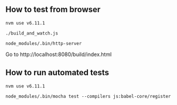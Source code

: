 ## How to test from browser

`nvm use v6.11.1`

`./build_and_watch.js`

`node_modules/.bin/http-server`

Go to http://localhost:8080/build/index.html

## How to run automated tests

`nvm use v6.11.1`

`node_modules/.bin/mocha test --compilers js:babel-core/register`
